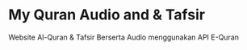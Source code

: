 # My Quran Audio and &amp; Tafsir
Website Al-Quran &amp; Tafsir Berserta Audio menggunakan API E-Quran

